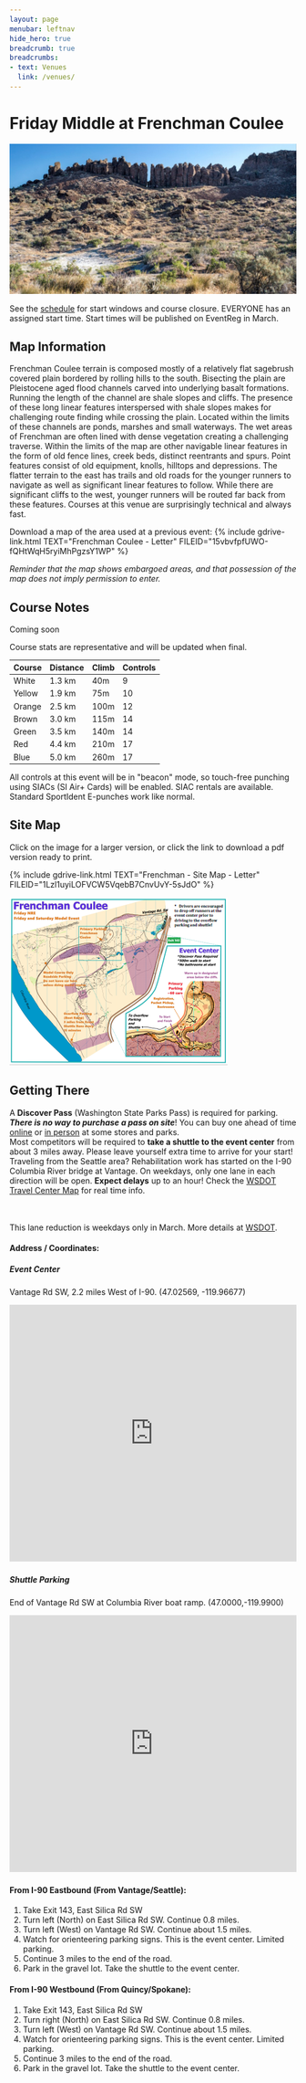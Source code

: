 ```yaml
---
layout: page
menubar: leftnav
hide_hero: true
breadcrumb: true
breadcrumbs:
- text: Venues
  link: /venues/
---
```


# Friday Middle at Frenchman Coulee

![Frenchman Coulee](/assets/img/FrenchmanCoulee300.jpg)

See the [schedule](/schedule) for start windows and course closure. EVERYONE has an assigned start time. Start times will be published on EventReg in March.

## Map Information

Frenchman Coulee terrain is composed mostly of a relatively flat sagebrush covered plain bordered by rolling hills to the south. Bisecting the plain are Pleistocene aged flood channels carved into underlying basalt formations. Running the length of the channel are shale slopes and cliffs. The presence of these long linear features interspersed with shale slopes makes for challenging route finding while crossing the plain. Located within the limits of these channels are ponds, marshes and small waterways. The wet areas of Frenchman are often lined with dense vegetation creating a challenging traverse. Within the limits of the map are other navigable linear features in the form of old fence lines, creek beds, distinct reentrants and spurs. Point features consist of old equipment, knolls, hilltops and depressions. The flatter terrain to the east has trails and old roads for the younger runners to navigate as well as significant linear features to follow. While there are significant cliffs to the west, younger runners will be routed far back from these features. Courses at this venue are surprisingly technical and always fast. 

Download a map of the area used at a previous event: {% include gdrive-link.html TEXT="Frenchman Coulee - Letter" FILEID="15vbvfpfUWO-fQHtWqH5ryiMhPgzsY1WP" %}

*Reminder that the map shows embargoed areas, and that possession of the map does not imply permission to enter.*

## Course Notes

Coming soon

Course stats are representative and will be updated when final.

| Course | Distance | Climb | Controls |
|--------|----------|-------|----------|
| White  | 1.3 km   |  40m  |  9       |
| Yellow | 1.9 km   |  75m  | 10       |
| Orange | 2.5 km   | 100m  | 12       |
| Brown  | 3.0 km   | 115m  | 14       |
| Green  | 3.5 km   | 140m  | 14       |
| Red    | 4.4 km   | 210m  | 17       |
| Blue   | 5.0 km   | 260m  | 17       |

<div class="notification is-info is-light">
All controls at this event will be in "beacon" mode, so touch-free punching using SIACs (SI Air+ Cards) will be enabled. SIAC rentals are available. Standard SportIdent E-punches work like normal.
</div>

## Site Map

Click on the image for a larger version, or click the link to download a pdf version ready to print.

{% include gdrive-link.html TEXT="Frenchman - Site Map - Letter" FILEID="1Lzl1uyiLOFVCW5VqebB7CnvUvY-5sJdO" %}

<a href="/assets/img/0Frenchman-sitemap-large.png" rel="noopener noreferrer"><img src="/assets/img/0Frenchman-sitemap-tiny.png" max-width="100%"></a>

## Getting There

<div class="notification is-warning">
A <strong>Discover Pass</strong> (Washington State Parks Pass) is required for parking. <strong><i>There is no way to purchase a pass on site</i></strong>! You can buy one ahead of time <a href="https://store.discoverpass.wa.gov/" target="_blank">online</a> or <a href="https://www.discoverpass.wa.gov/133/Where-to-Buy" target="_blank">in person</a> at some stores and parks.
</div>

<div class="notification is-warning">
Most competitors will be required to <strong>take a shuttle to the event center</strong> from about 3 miles away. Please leave yourself extra time to arrive for your start!
</div>

<div class="notification is-danger is-light">
Traveling from the Seattle area? Rehabilitation work has started on the I-90 Columbia River bridge at Vantage. On weekdays, only one lane in each direction will be open. <strong>Expect delays</strong> up to an hour! Check the <a href="https://wsdot.com/Travel/Real-time/Map/?layers=traffic-flow%2Calert&base=wsdot&extent=-120.51244638498257%2C46.619869989664004%2C-119.53191659982761%2C47.34826361894058&fromLink=true" target="_blank">WSDOT Travel Center Map</a> for real time info.

<br/><br/>This lane reduction is weekdays only in March. More details at <a href="https://wsdot.wa.gov/about/news/2024/work-replace-i-90-vantage-bridge-deck-set-get-underway" target="_blank">WSDOT</a>.
</div>



#### Address / Coordinates: 

##### Event Center

Vantage Rd SW, 2.2 miles West of I-90. (47.02569, -119.96677)

<iframe src="https://www.google.com/maps/embed?pb=!1m18!1m12!1m3!1d3329.1312337706636!2d-119.96834784804614!3d47.02532553031234!2m3!1f0!2f0!3f0!3m2!1i1024!2i768!4f13.1!3m3!1m2!1s0x54999e8166f7f641%3A0x729e63b161bd8be9!2sParking%20lot%2C%20Washington%2098848!5e0!3m2!1sen!2sus!4v1703304036551!5m2!1sen!2sus" width="100%" height="450" style="border:0;" allowfullscreen="" loading="lazy" referrerpolicy="no-referrer-when-downgrade"></iframe>



##### Shuttle Parking

End of Vantage Rd SW at Columbia River boat ramp. (47.0000,-119.9900)

<iframe src="https://www.google.com/maps/embed?pb=!1m17!1m12!1m3!1d2721.0495514530744!2d-119.99!3d47!2m3!1f0!2f0!3f0!3m2!1i1024!2i768!4f13.1!3m2!1m1!2zNDfCsDAwJzAwLjAiTiAxMTnCsDU5JzI0LjAiVw!5e0!3m2!1sen!2sus!4v1710472105951!5m2!1sen!2sus" width="100%" height="450" style="border:0;" allowfullscreen="" loading="lazy" referrerpolicy="no-referrer-when-downgrade"></iframe>


#### From I-90 Eastbound (From Vantage/Seattle):
1. Take Exit 143, East Silica Rd SW
1. Turn left (North) on East Silica Rd SW. Continue 0.8 miles.
1. Turn left (West) on Vantage Rd SW. Continue about 1.5 miles.
1. Watch for orienteering parking signs. This is the event center. Limited parking. 
1. Continue 3 miles to the end of the road.
1. Park in the gravel lot. Take the shuttle to the event center.

#### From I-90 Westbound (From Quincy/Spokane):
1. Take Exit 143, East Silica Rd SW
1. Turn right (North) on East Silica Rd SW. Continue 0.8 miles.
1. Turn left (West) on Vantage Rd SW. Continue about 1.5 miles.
1. Watch for orienteering parking signs. This is the event center. Limited parking. 
1. Continue 3 miles to the end of the road.
1. Park in the gravel lot. Take the shuttle to the event center.



